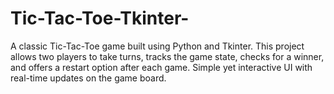 # Tic-Tac-Toe-Tkinter-
A classic Tic-Tac-Toe game built using Python and Tkinter. This project allows two players to take turns, tracks the game state, checks for a winner, and offers a restart option after each game. Simple yet interactive UI with real-time updates on the game board.
